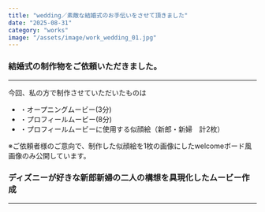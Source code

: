 ```yaml
---
title: "wedding／素敵な結婚式のお手伝いをさせて頂きました"
date: "2025-08-31"
category: "works"
image: "/assets/image/work_wedding_01.jpg"
---
```

### 結婚式の制作物をご依頼いただきました。
 --- 
今回、私の方で制作させていただいたものは  
 - ・オープニングムービー(3分)
 - ・プロフィールムービー(8分)
 - ・プロフィールムービーに使用する似顔絵（新郎・新婦　計2枚）

※ご依頼者様のご意向で、制作した似顔絵を1枚の画像にしたwelcomeボード風画像のみ公開しています。  
### ディズニーが好きな新郎新婦の二人の構想を具現化したムービー作成
 ---

